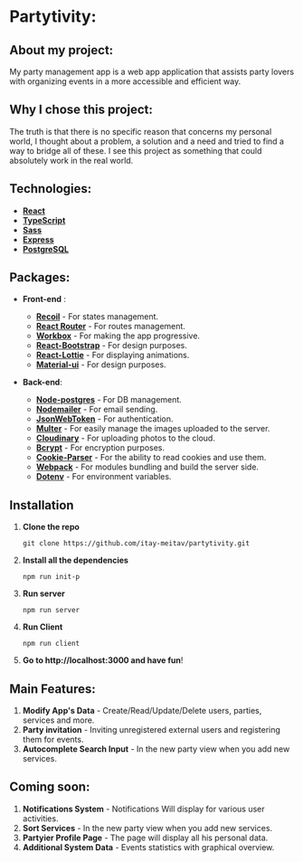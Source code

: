# Partytivity:

## About my project:

My party management app is a web app application that assists
party lovers with organizing events in a more accessible and efficient way.

## Why I chose this project:

The truth is that there is no specific reason that concerns my personal world,
I thought about a problem, a solution and a need and tried to find a way to bridge all of these.
I see this project as something that could absolutely work in the real world.

## Technologies:

- **[React](https://reactjs.org/)**
- **[TypeScript](https://www.typescriptlang.org/)**
- **[Sass](https://www.npmjs.com/package/sass)**
- **[Express](https://www.npmjs.com/package/express)**
- **[PostgreSQL](https://www.postgresql.org/)**

## Packages:

- **Front-end** :

  - **[Recoil](https://www.npmjs.com/package/recoil)** - For states management.
  - **[React Router](https://www.npmjs.com/package/react-router-dom)** - For routes management.
  - **[Workbox](https://www.npmjs.com/package/workbox-sw)** - For making the app progressive.
  - **[React-Bootstrap](https://www.npmjs.com/package/react-bootstrap)** - For design purposes.
  - **[React-Lottie](https://www.npmjs.com/package/react-lottie-player)** - For displaying animations.
  - **[Material-ui](https://www.npmjs.com/package/@mui/material)** - For design purposes.

- **Back-end**:
  - **[Node-postgres](https://www.npmjs.com/package/pg)** - For DB management.
  - **[Nodemailer](https://www.npmjs.com/package/nodemailer)** - For email sending.
  - **[JsonWebToken](https://www.npmjs.com/package/jsonwebtoken)** - For authentication.
  - **[Multer](https://www.npmjs.com/package/multer)** - For easily manage the images uploaded to the server.
  - **[Cloudinary](https://www.npmjs.com/package/cloudinary)** - For uploading photos to the cloud.
  - **[Bcrypt](https://www.npmjs.com/package/bcrypt)** - For encryption purposes.
  - **[Cookie-Parser](https://www.npmjs.com/package/cookie-parser)** - For the ability to read cookies and use them.
  - **[Webpack](https://www.npmjs.com/package/webpack)** - For modules bundling and build the server side.
  - **[Dotenv](https://www.npmjs.com/package/dotenv)** - For environment variables.

## Installation

1. **Clone the repo**
   ```
   git clone https://github.com/itay-meitav/partytivity.git
   ```
2. **Install all the dependencies**
   ```
   npm run init-p
   ```
3. **Run server**
   ```
   npm run server
   ```
4. **Run Client**

   ```
   npm run client
   ```

5. **Go to http://localhost:3000 and have fun**!

## Main Features:

1. **Modify App's Data** - Create/Read/Update/Delete users, parties, services and more.
2. **Party invitation** - Inviting unregistered external users and registering them for events.
3. **Autocomplete Search Input** - In the new party view when you add new services.

## Coming soon:

1.  **Notifications System** - Notifications Will display for various user activities.
2.  **Sort Services** - In the new party view when you add new services.
3.  **Partyier Profile Page** - The page will display all his personal data.
4.  **Additional System Data** - Events statistics with graphical overview.

